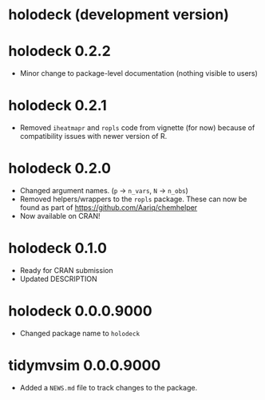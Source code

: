 # holodeck (development version)

# holodeck 0.2.2

* Minor change to package-level documentation (nothing visible to users)

# holodeck 0.2.1

* Removed `iheatmapr` and `ropls` code from vignette (for now) because of compatibility issues with newer version of R.

# holodeck 0.2.0

* Changed argument names. (`p` -> `n_vars`, `N` -> `n_obs`)
* Removed helpers/wrappers to the `ropls` package.  These can now be found as part of https://github.com/Aariq/chemhelper
* Now available on CRAN!

# holodeck 0.1.0

* Ready for CRAN submission
* Updated DESCRIPTION

# holodeck 0.0.0.9000

* Changed package name to `holodeck`

# tidymvsim 0.0.0.9000

* Added a `NEWS.md` file to track changes to the package.
